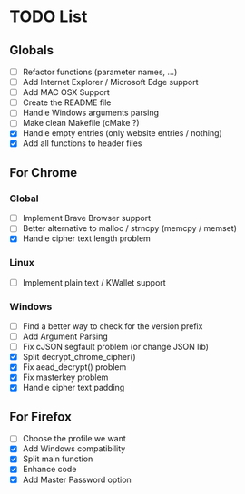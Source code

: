 # TODO List


## Globals 
- [ ] Refactor functions (parameter names, ...)
- [ ] Add Internet Explorer / Microsoft Edge support
- [ ] Add MAC OSX Support
- [ ] Create the README file
- [ ] Handle Windows arguments parsing
- [ ] Make clean Makefile (cMake ?)
- [x] Handle empty entries (only website entries / nothing)
- [x] Add all functions to header files

## For Chrome

### Global
- [ ] Implement Brave Browser support
- [ ] Better alternative to malloc / strncpy (memcpy / memset)
- [x] Handle cipher text length problem
### Linux
- [ ] Implement plain text / KWallet support
### Windows
- [ ] Find a better way to check for the version prefix
- [ ] Add Argument Parsing
- [ ] Fix cJSON segfault problem (or change JSON lib)
- [x] Split decrypt_chrome_cipher() 
- [x] Fix aead_decrypt() problem
- [x] Fix masterkey problem
- [x] Handle cipher text  padding

## For Firefox
- [ ] Choose the profile we want
- [x] Add Windows compatibility
- [x] Split main function
- [x] Enhance code
- [x] Add Master Password option
